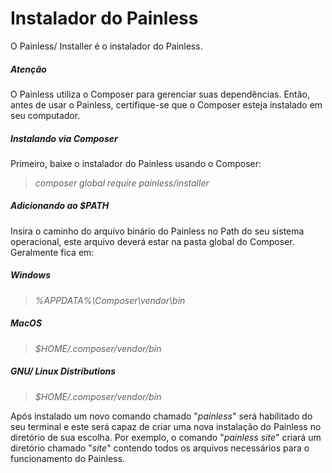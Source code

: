 # Instalador do Painless

O Painless/ Installer é o instalador do Painless.

##### Atenção
O Painless utiliza o Composer para gerenciar suas dependências. Então, antes de usar o Painless, certifique-se que o Composer esteja instalado em seu computador.

##### Instalando via Composer

Primeiro, baixe o instalador do Painless usando o Composer:

> _composer global require painless/installer_

##### Adicionando ao $PATH
Insira o caminho do arquivo binário do Painless no Path do seu sistema operacional, este arquivo deverá estar na pasta global do Composer. Geralmente fica em:

##### Windows
> _%APPDATA%\Composer\vendor\bin_

##### MacOS
> _$HOME/.composer/vendor/bin_

##### GNU/ Linux Distributions
> _$HOME/.composer/vendor/bin_

Após instalado um novo comando chamado "*painless*" será habilitado do seu terminal e este será capaz de criar uma nova instalação do Painless no diretório de sua escolha. Por exemplo, o comando "_painless site_" criará um diretório chamado "*site*" contendo todos os arquivos necessários para o funcionamento do Painless.